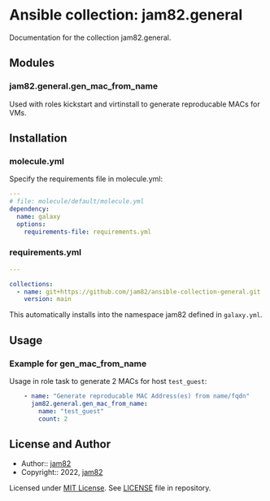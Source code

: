 # Ansible collection: jam82.general

Documentation for the collection jam82.general.

## Modules

### jam82.general.gen_mac_from_name

Used with roles kickstart and virtinstall to generate reproducable MACs for VMs.

## Installation

### molecule.yml

Specify the requirements file in molecule.yml:

```yaml
---
# file: molecule/default/molecule.yml
dependency:
  name: galaxy
  options:
    requirements-file: requirements.yml
```

### requirements.yml

```yaml
---

collections:
  - name: git+https://github.com/jam82/ansible-collection-general.git
    version: main
```

This automatically installs into the namespace jam82 defined in `galaxy.yml`.

## Usage

### Example for gen_mac_from_name

Usage in role task to generate 2 MACs for host `test_guest`:

```yaml
    - name: "Generate reproducable MAC Address(es) from name/fqdn"
      jam82.general.gen_mac_from_name:
        name: "test_guest"
        count: 2
```

## License and Author

- Author:: [jam82](https://github.com/jam82/)
- Copyright:: 2022, [jam82](https://github.com/jam82/)

Licensed under [MIT License](https://opensource.org/licenses/MIT).
See [LICENSE](https://github.com/jam82/ansible-role-virtinstall/blob/master/LICENSE) file in repository.
